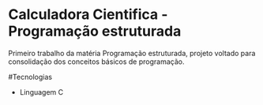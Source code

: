 # Calculadora Cientifica - Programação estruturada
Primeiro trabalho da matéria Programação estruturada, projeto voltado para consolidação dos conceitos básicos de programação. 

#Tecnologias 

- Linguagem C
